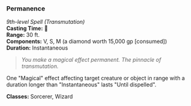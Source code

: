 ### Permanence
*9th-level Spell (Transmutation)*  
**Casting Time:** 🔷  
**Range:** 30 ft.  
**Components:** V, S, M (a diamond worth 15,000 gp [consumed])  
**Duration:** Instantaneous  

> *You make a magical effect permanent. The pinnacle of transmutation.*

One "Magical" effect affecting target creature or object in range with a duration longer than "Instantaneous" lasts "Until dispelled".

**Classes:** Sorcerer, Wizard
